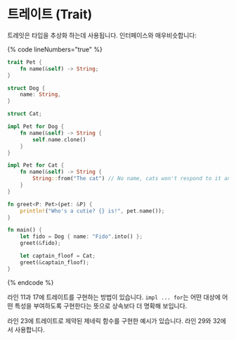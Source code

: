 # 트레이트 (Trait)

트레잇은 타입을 추상화 하는데 사용됩니다. 인터페이스와 매우비슷합니다:

{% code lineNumbers="true" %}
```rust
trait Pet {
    fn name(&self) -> String;
}

struct Dog {
    name: String,
}

struct Cat;

impl Pet for Dog {
    fn name(&self) -> String {
        self.name.clone()
    }
}

impl Pet for Cat {
    fn name(&self) -> String {
        String::from("The cat") // No name, cats won't respond to it anyway.
    }
}

fn greet<P: Pet>(pet: &P) {
    println!("Who's a cutie? {} is!", pet.name());
}

fn main() {
    let fido = Dog { name: "Fido".into() };
    greet(&fido);

    let captain_floof = Cat;
    greet(&captain_floof);
}
```
{% endcode %}

라인 11과 17에 트레이트를 구현하는 방법이 있습니다. `impl ... for`는 어떤 대상에 어떤 특성을 부여하도록 구현한다는 뜻으로 상속보다 더 명확해 보입니다.&#x20;

라인 23에 트레이트로 제약된 제네릭 함수를 구현한 예시가 있습니다. 라인 29와 32에서 사용합니다.&#x20;

